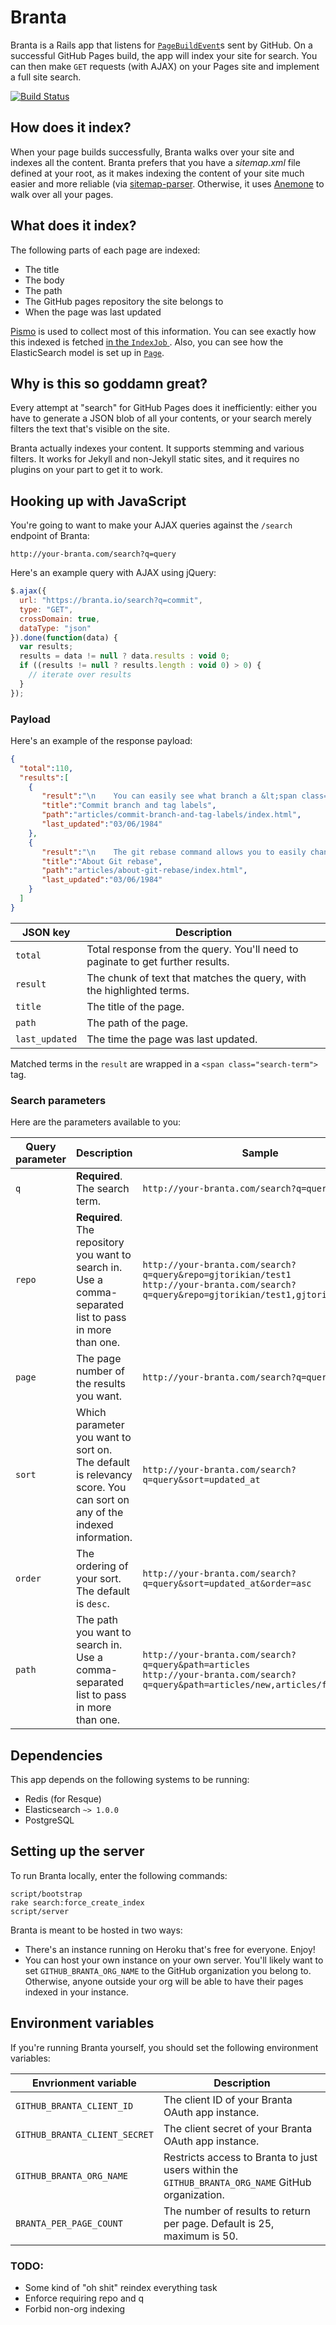 Branta
============

Branta is a Rails app that listens for [`PageBuildEvent`][PageBuildEvent]s sent by GitHub. On a successful GitHub Pages build, the app will index your site for search. You can then make `GET` requests (with AJAX) on your Pages site and implement a full site search.

[![Build Status](https://travis-ci.org/gjtorikian/branta.svg?branch=master)](https://travis-ci.org/gjtorikian/branta)

## How does it index?

When your page builds successfully, Branta walks over your site and indexes all the content. Branta prefers that you have a *sitemap.xml* file defined at your root, as it makes indexing the content of your site much easier and more reliable (via [sitemap-parser](https://github.com/benbalter/sitemap-parser). Otherwise, it uses [Anemone](https://github.com/chriskite/anemone) to walk over all your pages.

## What does it index?

The following parts of each page are indexed:

* The title
* The body
* The path
* The GitHub pages repository the site belongs to
* When the page was last updated

[Pismo](https://github.com/peterc/pismo) is used to collect most of this information. You can see exactly how this indexed is fetched [in the `IndexJob` ](https://github.com/gjtorikian/branta/blob/master/lib/branta/jobs/index.rb#L114-L123). Also, you can see how the ElasticSearch model is set up in [`Page`](https://github.com/gjtorikian/branta/blob/master/app/models/page.rb#L8-L17).

## Why is this so goddamn great?

Every attempt at "search" for GitHub Pages does it inefficiently: either you have to generate a JSON blob of all your contents, or your search merely filters the text that's visible on the site.

Branta actually indexes your content. It supports stemming and various filters. It works for Jekyll and non-Jekyll static sites, and it requires no plugins on your part to get it to work.

## Hooking up with JavaScript

You're going to want to make your AJAX queries against the `/search` endpoint of Branta:

```
http://your-branta.com/search?q=query
```

Here's an example query with AJAX using jQuery:

```javascript
$.ajax({
  url: "https://branta.io/search?q=commit",
  type: "GET",
  crossDomain: true,
  dataType: "json"
}).done(function(data) {
  var results;
  results = data != null ? data.results : void 0;
  if ((results != null ? results.length : void 0) > 0) {
    // iterate over results
  }
});
```

### Payload

Here's an example of the response payload:

``` json
{
  "total":110,
  "results":[
    {
       "result":"\n    You can easily see what branch a &lt;span class=\"search-term\"&gt;commit&lt;/span&gt; is in by looking at the labels beneath the &lt;span class=\"search-term\"&gt;commit&lt;/span&gt; on the &lt;span class=\"search-term\"&gt;commit&lt;/span&gt; page.\n\nIf your &lt;span class=\"search-term\"&gt;commit&lt;/span&gt; is not on the default branch",
       "title":"Commit branch and tag labels",
       "path":"articles/commit-branch-and-tag-labels/index.html",
       "last_updated":"03/06/1984"
    },
    {
       "result":"\n    The git rebase command allows you to easily change a series of &lt;span class=\"search-term\"&gt;commits&lt;/span&gt;, modifying the history of your repository. You can reorder, edit, or squash &lt;span class=\"search-term\"&gt;commits&lt;/span&gt;",
       "title":"About Git rebase",
       "path":"articles/about-git-rebase/index.html",
       "last_updated":"03/06/1984"
    }
  ]
}
```

|JSON key | Description
|----------------|----------
|`total` | Total response from the query. You'll need to paginate to get further results.
|`result` | The chunk of text that matches the query, with the highlighted terms.
|`title` | The title of the page.
|`path` | The path of the page.
|`last_updated` | The time the page was last updated.

Matched terms in the `result` are wrapped in a `<span class="search-term">` tag.

### Search parameters

Here are the parameters available to you:

|Query parameter | Description | Sample
|----------------|-------------|----------
|`q` | **Required**. The search term. | `http://your-branta.com/search?q=query`
|`repo` | **Required**. The repository you want to search in. Use a comma-separated list to pass in more than one. | `http://your-branta.com/search?q=query&repo=gjtorikian/test1`<br />`http://your-branta.com/search?q=query&repo=gjtorikian/test1,gjtorikian/test2`
|`page` | The page number of the results you want. | `http://your-branta.com/search?q=query&page=2`
|`sort` | Which parameter you want to sort on. The default is relevancy score. You can sort on any of the indexed information. | `http://your-branta.com/search?q=query&sort=updated_at`
|`order` | The ordering of your sort. The default is `desc`. | `http://your-branta.com/search?q=query&sort=updated_at&order=asc`
|`path` | The path you want to search in. Use a comma-separated list to pass in more than one. | `http://your-branta.com/search?q=query&path=articles`<br />`http://your-branta.com/search?q=query&path=articles/new,articles/fresh`

## Dependencies

This app depends on the following systems to be running:

* Redis (for Resque)
* Elasticsearch `~> 1.0.0`
* PostgreSQL

## Setting up the server

To run Branta locally, enter the following commands:
```
script/bootstrap
rake search:force_create_index
script/server
```

Branta is meant to be hosted in two ways:

* There's an instance running on Heroku that's free for everyone. Enjoy!
* You can host your own instance on your own server. You'll likely want to set `GITHUB_BRANTA_ORG_NAME` to the GitHub organization you belong to. Otherwise, anyone outside your org will be able to have their pages indexed in your instance.

## Environment variables

If you're running Branta yourself, you should set the following environment variables:

|Envrionment variable | Description
|---------------------|------------
|`GITHUB_BRANTA_CLIENT_ID` | The client ID of your Branta OAuth app instance.
|`GITHUB_BRANTA_CLIENT_SECRET` | The client secret of your Branta OAuth app instance.
|`GITHUB_BRANTA_ORG_NAME` | Restricts access to Branta to just users within the `GITHUB_BRANTA_ORG_NAME` GitHub organization.
| `BRANTA_PER_PAGE_COUNT` | The number of results to return per page. Default is 25, maximum is 50.

### TODO:

- Some kind of "oh shit" reindex everything task
- Enforce requiring repo and q
- Forbid non-org indexing

[PageBuildEvent]: https://developer.github.com/v3/activity/events/types/#pagebuildevent
